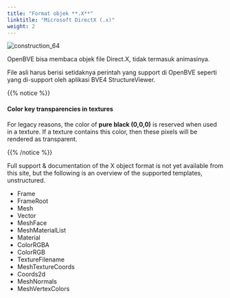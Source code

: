 ```yaml
---
title: "Format objek **.X**"
linktitle: "Microsoft DirectX (.x)"
weight: 2
---
```


![construction_64](/images/construction_64.png)

OpenBVE bisa membaca objek file Direct.X, tidak termasuk animasinya.

File asli harus berisi setidaknya perintah yang support di OpenBVE seperti yang di-support oleh aplikasi BVE4 StructureViewer.

{{% notice %}}

#### Color key transparencies in textures

For legacy reasons, the color of **pure black (0,0,0)** is reserved when used in a texture.
If a texture contains this color, then these pixels will be rendered as transparent.

{{% /notice %}}

Full support & documentation of the X object format is not yet available from this site, but the following is an overview of the supported templates, unstructured.

- Frame
- FrameRoot
- Mesh
- Vector
- MeshFace
- MeshMaterialList
- Material
- ColorRGBA
- ColorRGB
- TextureFilename
- MeshTextureCoords
- Coords2d
- MeshNormals
- MeshVertexColors
